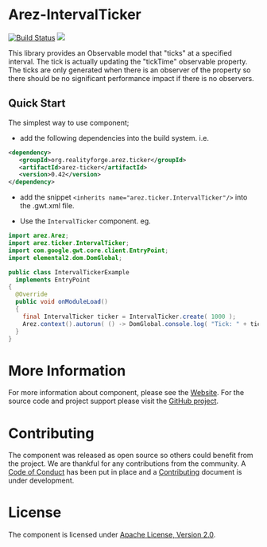 # Arez-IntervalTicker

[![Build Status](https://secure.travis-ci.org/arez/arez-ticker.svg?branch=master)](http://travis-ci.org/arez/arez-ticker)
[<img src="https://img.shields.io/maven-central/v/org.realityforge.arez.ticker/arez-ticker.svg?label=latest%20release"/>](http://search.maven.org/#search%7Cga%7C1%7Cg%3A%22org.realityforge.arez.ticker%22)

This library provides an Observable model that "ticks" at a specified interval. The tick is actually
updating the "tickTime" observable property. The ticks are only generated when there is an observer
of the property so there should be no significant performance impact if there is no observers.

## Quick Start

The simplest way to use component;

* add the following dependencies into the build system. i.e.

```xml
<dependency>
   <groupId>org.realityforge.arez.ticker</groupId>
   <artifactId>arez-ticker</artifactId>
   <version>0.42</version>
</dependency>
```

* add the snippet `<inherits name="arez.ticker.IntervalTicker"/>` into the .gwt.xml file.

* Use the `IntervalTicker` component. eg.

```java
import arez.Arez;
import arez.ticker.IntervalTicker;
import com.google.gwt.core.client.EntryPoint;
import elemental2.dom.DomGlobal;

public class IntervalTickerExample
  implements EntryPoint
{
  @Override
  public void onModuleLoad()
  {
    final IntervalTicker ticker = IntervalTicker.create( 1000 );
    Arez.context().autorun( () -> DomGlobal.console.log( "Tick: " + ticker.getTickTime() ) );
  }
}
 ```

# More Information

For more information about component, please see the [Website](https://arez.github.io/ticker). For the
source code and project support please visit the [GitHub project](https://github.com/arez/arez-ticker).

# Contributing

The component was released as open source so others could benefit from the project. We are thankful for any
contributions from the community. A [Code of Conduct](CODE_OF_CONDUCT.md) has been put in place and
a [Contributing](CONTRIBUTING.md) document is under development.

# License

The component is licensed under [Apache License, Version 2.0](LICENSE).
